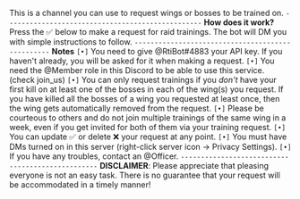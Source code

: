 This is a channel you can use to request wings or bosses to be trained on.
`-------------------------------------------------`
**How does it work?**
Press the :white_check_mark: below to make a request for raid trainings. The bot will DM you with simple instructions to follow.
`-------------------------------------------------`
**Notes**
`[•]` You need to give @RtiBot#4883 your API key. If you haven't already, you will be asked for it when making a request.
`[•]` You need the @Member role in this Discord to be able to use this service. (check join_us)
`[•]` You can only request trainings if you *don't* have your first kill on at least one of the bosses in each of the wing(s) you request. If you have killed all the bosses of a wing you requested at least once, then the wing gets automatically removed from the request.
`[•]` Please be courteous to others and do not join multiple trainings of the same wing in a week, even if you get invited for both of them via your training request.
`[•]` You can update :white_check_mark: or delete :x: your request at any point.
`[•]` You must have DMs turned on in this server (right-click server icon -> Privacy Settings).
`[•]` If you have any troubles, contact an @Officer.
`-------------------------------------------------`
**DISCLAIMER**: Please appreciate that pleasing everyone is not an easy task. There is no guarantee that your request will be accommodated in a timely manner!

